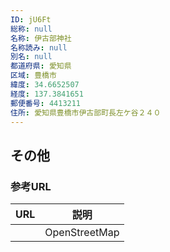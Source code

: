 ```yaml
---
ID: jU6Ft
総称: null
名称: 伊古部神社
名称読み: null
別名: null
都道府県: 愛知県
区域: 豊橋市
緯度: 34.6652507
経度: 137.3841651
郵便番号: 4413211
住所: 愛知県豊橋市伊古部町長左ケ谷２４０
---
```


## その他

### 参考URL

| URL | 説明          |
| --- | ------------- |
|     | OpenStreetMap |
